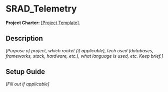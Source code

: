 # SRAD_Telemetry
**Project Charter:** [[Project Template]](https://docs.google.com/document/d/1MUbJ3Rik60RhbwDgCIB3yboMpBxUQmVMdgNTDUj5A6c/edit).

## Description
*[Purpose of project, which rocket (if applicable), tech used (databases, frameworks, stack, hardware, etc.), what language is used, etc. Keep brief.]*

## Setup Guide
*[Fill out if applicable]*

